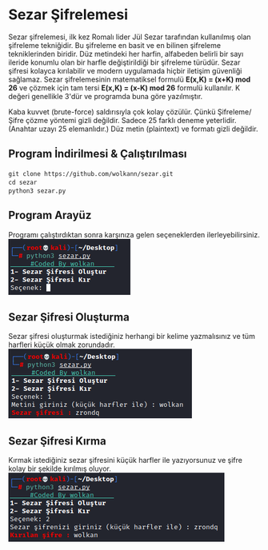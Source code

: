 # Sezar Şifrelemesi
Sezar şifrelemesi, ilk kez Romalı lider Jül Sezar tarafından kullanılmış olan şifreleme tekniğidir. Bu şifreleme en basit ve en bilinen şifreleme tekniklerinden biridir. Düz metindeki her harfin, alfabeden belirli bir sayı ileride konumlu olan bir harfle değiştirildiği bir şifreleme türüdür. Sezar şifresi kolayca kırılabilir ve modern uygulamada hiçbir iletişim güvenliği sağlamaz. Sezar şifrelemesinin matematiksel formulü <strong>E(x,K) = (x+K) mod 26</strong> ve çözmek için tam tersi <strong>E(x,K) = (x-K) mod 26</strong> formulü kullanılır. K değeri genellikle 3'dür ve programda buna göre yazılmıştır.

Kaba kuvvet (brute-force) saldırısıyla çok kolay çözülür. Çünkü Şifreleme/Şifre çözme yöntemi gizli değildir.
Sadece 25 farklı deneme yeterlidir. (Anahtar uzayı 25 elemanlıdır.)
Düz metin (plaintext) ve formatı gizli değildir.

## Program İndirilmesi & Çalıştırılması
`git clone https://github.com/wolkann/sezar.git`<br>
`cd sezar`<br>
`python3 sezar.py`

## Program Arayüz
Programı çalıştırdıktan sonra karşınıza gelen seçeneklerden ilerleyebilirsiniz.<br>
<img src="/img/arauz.png"/>

## Sezar Şifresi Oluşturma
Sezar şifresi oluşturmak istediğiniz herhangi bir kelime yazmalısınız ve tüm harfleri küçük olmak zorundadır.
<img src="/img/1.png"/>

## Sezar Şifresi Kırma
Kırmak istediğiniz sezar şifresini küçük harfler ile yazıyorsunuz ve şifre kolay bir şekilde kırılmış oluyor.
<img src="/img/2.png"/>
